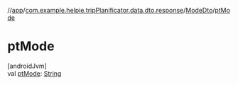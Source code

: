 //[app](../../../index.md)/[com.example.helpie.tripPlanificator.data.dto.response](../index.md)/[ModeDto](index.md)/[ptMode](pt-mode.md)

# ptMode

[androidJvm]\
val [ptMode](pt-mode.md): [String](https://kotlinlang.org/api/latest/jvm/stdlib/kotlin/-string/index.html)

